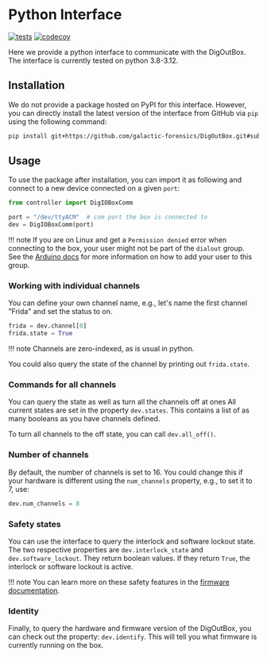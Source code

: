 # Python Interface

[![tests](https://github.com/galactic-forensics/DigOutBox/actions/workflows/package_testing.yml/badge.svg)](https://github.com/galactic-forensics/DigOutBox/actions/workflows/package_testing.yml)
[![codecov](https://codecov.io/github/galactic-forensics/DigOutBox/branch/main/graph/badge.svg?token=R4VQOKG1IR)](https://codecov.io/github/galactic-forensics/DigOutBox)

Here we provide a python interface
to communicate with the DigOutBox.
The interface is currently tested on python 3.8-3.12.

## Installation

We do not provide a package hosted on PyPI for this interface.
However,
you can directly install the latest version of the interface from GitHub
via `pip` using the following command:

```bash
pip install git+https://github.com/galactic-forensics/DigOutBox.git#subdirectory=controller
```

## Usage

To use the package after installation,
you can import it as following and connect to a new device
connected on a given `port`:

```python
from controller import DigIOBoxComm

port = "/dev/ttyACM"  # com port the box is connected to
dev = DigIOBoxComm(port)
```

!!! note
    If you are on Linux and get a `Permission denied` error when connecting to the box,
    your user might not be part of the `dialout` group.
    See the
    [Arduino docs](https://docs.arduino.cc/software/ide-v1/tutorials/Linux/#please-read)
    for more information on how to add your user to this group.

### Working with individual channels

You can define your own channel name,
e.g., let's name the first channel "Frida"
and set the status to on.

```python
frida = dev.channel[0]
frida.state = True
```

!!! note
    Channels are zero-indexed,
    as is usual in python.

You could also query the state of the channel by printing out `frida.state`.

### Commands for all channels

You can query the state as well as turn all the channels off at ones
All current states are set in the property `dev.states`.
This contains a list of as many booleans as you have channels defined.

To turn all channels to the off state, you can call
`dev.all_off()`.

### Number of channels

By default, the number of channels is set to 16.
You could change this if your hardware is different using
the `num_channels` property, e.g., to set it to 7, use:

```python
dev.num_channels = 8
```

### Safety states

You can use the interface to query the interlock and software lockout state.
The two respective properties are `dev.interlock_state` and `dev.software_lockout`.
They return boolean values.
If they return `True`,
the interlock or software lockout is active.

!!! note
    You can learn more on these safety features
    in the
    [firmware documentation](../firmware#user-setup).

### Identity

Finally, to query the hardware and firmware version of the DigOutBox,
you can check out the property: `dev.identify`.
This will tell you what firmware is currently running on the box.
